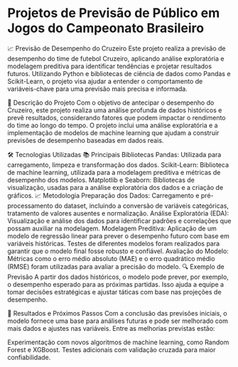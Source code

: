 # Projetos de Previsão de Público em Jogos do Campeonato Brasileiro

📈 Previsão de Desempenho do Cruzeiro
Este projeto realiza a previsão de desempenho do time de futebol Cruzeiro, aplicando análise exploratória e modelagem preditiva para identificar tendências e projetar resultados futuros. Utilizando Python e bibliotecas de ciência de dados como Pandas e Scikit-Learn, o projeto visa ajudar a entender o comportamento de variáveis-chave para uma previsão mais precisa e informada.

📌 Descrição do Projeto
Com o objetivo de antecipar o desempenho do Cruzeiro, este projeto realiza uma análise profunda de dados históricos e prevê resultados, considerando fatores que podem impactar o rendimento do time ao longo do tempo. O projeto inclui uma análise exploratória e a implementação de modelos de machine learning que ajudam a construir previsões de desempenho baseadas em dados reais.

🛠 Tecnologias Utilizadas
📚 Principais Bibliotecas
Pandas: Utilizada para carregamento, limpeza e transformação dos dados.
Scikit-Learn: Biblioteca de machine learning, utilizada para a modelagem preditiva e métricas de desempenho dos modelos.
Matplotlib e Seaborn: Bibliotecas de visualização, usadas para a análise exploratória dos dados e a criação de gráficos.
📈 Metodologia
Preparação dos Dados:
Carregamento e pré-processamento do dataset, incluindo a conversão de variáveis categóricas, tratamento de valores ausentes e normalização.
Análise Exploratória (EDA):
Visualização e análise dos dados para identificar padrões e correlações que possam auxiliar na modelagem.
Modelagem Preditiva:
Aplicação de um modelo de regressão linear para prever o desempenho futuro com base em variáveis históricas. Testes de diferentes modelos foram realizados para garantir que o modelo final fosse robusto e confiável.
Avaliação do Modelo:
Métricas como o erro médio absoluto (MAE) e o erro quadrático médio (RMSE) foram utilizadas para avaliar a precisão do modelo.
🔍 Exemplo de Previsão
A partir dos dados históricos, o modelo pode prever, por exemplo, o desempenho esperado para as próximas partidas. Isso ajuda a equipe a tomar decisões estratégicas e ajustar táticas com base nas projeções de desempenho.

🎯 Resultados e Próximos Passos
Com a conclusão das previsões iniciais, o modelo fornece uma base para análises futuras e pode ser melhorado com mais dados e ajustes nas variáveis. Entre as melhorias previstas estão:

Experimentação com novos algoritmos de machine learning, como Random Forest e XGBoost.
Testes adicionais com validação cruzada para maior confiabilidade.


